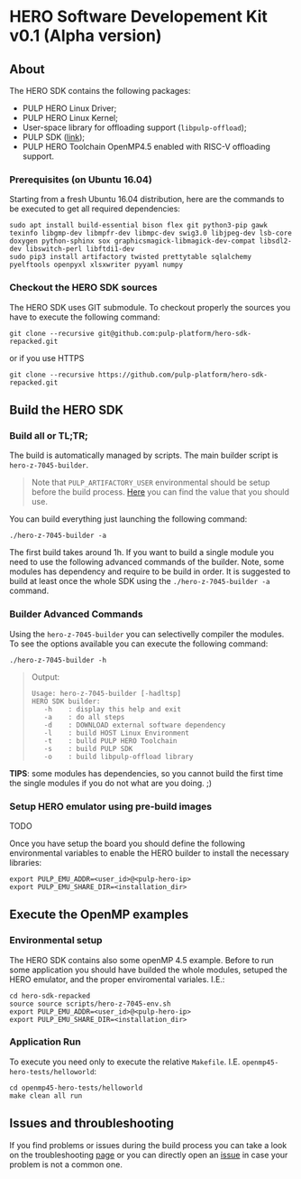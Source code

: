 # HERO Software Developement Kit v0.1 (Alpha version)

## About 
The HERO SDK contains the following packages:
* PULP HERO Linux Driver;
* PULP HERO Linux Kernel;
* User-space library for offloading support (`libpulp-offload`);
* PULP SDK ([link](https://github.com/pulp-platform/pulp-sdk]));
* PULP HERO Toolchain OpenMP4.5 enabled with RISC-V offloading support.

### Prerequisites (on Ubuntu 16.04)
Starting from a fresh Ubuntu 16.04 distribution, here are the commands to be executed to get all required dependencies:

    sudo apt install build-essential bison flex git python3-pip gawk texinfo libgmp-dev libmpfr-dev libmpc-dev swig3.0 libjpeg-dev lsb-core doxygen python-sphinx sox graphicsmagick-libmagick-dev-compat libsdl2-dev libswitch-perl libftdi1-dev
    sudo pip3 install artifactory twisted prettytable sqlalchemy pyelftools openpyxl xlsxwriter pyyaml numpy 
    
### Checkout the HERO SDK sources
The HERO SDK uses GIT submodule. To checkout properly the sources you have to execute the following command:
```
git clone --recursive git@github.com:pulp-platform/hero-sdk-repacked.git
```
or if you use HTTPS
```
git clone --recursive https://github.com/pulp-platform/hero-sdk-repacked.git
```

## Build the HERO SDK
### Build all or TL;TR;
The build is automatically managed by scripts. The main builder script is `hero-z-7045-builder`.
> Note that `PULP_ARTIFACTORY_USER` environmental should be setup before the build process. [Here](https://iis-git.ee.ethz.ch/pulp-sw/pulp-sdk-internal) you can find the value that you should use.

You can build everything just launching the following command:
```
./hero-z-7045-builder -a
```
The first build takes around 1h. If you want to build a single module you need to use the following advanced commands of the builder. Note, some modules has dependency and require to be build in order. It is suggested to build at least once the whole SDK using the `./hero-z-7045-builder -a` command.

### Builder Advanced Commands
Using the `hero-z-7045-builder` you can selectivelly compiler the modules. To see the options available you can execute the following command:

```
./hero-z-7045-builder -h
```

>Output:
>```
>Usage: hero-z-7045-builder [-hadltsp]
>HERO SDK builder:
>    -h    : display this help and exit
>    -a    : do all steps
>    -d    : DOWNLOAD external software dependency
>    -l    : build HOST Linux Environment
>    -t    : bulld PULP HERO Toolchain
>    -s    : build PULP SDK
>    -o    : build libpulp-offload library
>```

**TIPS**: some modules has dependencies, so you cannot build the first time the single modules if you do not what are you doing. ;)

###  Setup HERO emulator using pre-build images
TODO

Once you have setup the board you should define the following environmental variables to enable the HERO builder to install the necessary libraries:
```
export PULP_EMU_ADDR=<user_id>@<pulp-hero-ip>
export PULP_EMU_SHARE_DIR=<installation_dir>
```
## Execute the OpenMP examples
### Environmental setup
The HERO SDK contains also some openMP 4.5 example. Before to run some application you should have builded the whole modules, setuped the HERO emulator, and the proper enviromental variales. I.E.:
```
cd hero-sdk-repacked
source source scripts/hero-z-7045-env.sh
export PULP_EMU_ADDR=<user_id>@<pulp-hero-ip>
export PULP_EMU_SHARE_DIR=<installation_dir>
```

### Application Run
To execute you need only to execute the relative `Makefile`. I.E. `openmp45-hero-tests/helloworld`:
```
cd openmp45-hero-tests/helloworld
make clean all run
```

## Issues and throubleshooting
If you find problems or issues during the build process you can take a look on the troubleshooting [page](FAQ.md) or you can directly open an [issue](https://github.com/pulp-platform/hero-sdk-repacked/issues) in case your problem is not a common one.


